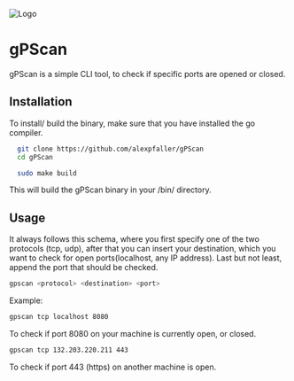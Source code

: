 
![Logo](https://i.postimg.cc/N07v7BTq/white-gp-Scan-Thumb.png)


# gPScan

gPScan is a simple CLI tool, to check if specific ports are opened or closed.



## Installation

To install/ build the binary, make sure that you have installed the go compiler.

```bash
  git clone https://github.com/alexpfaller/gPScan
  cd gPScan
```
```bash
  sudo make build
```
This will build the gPScan binary in your /bin/ directory.
    
## Usage

It always follows this schema, where you first specify one of the two protocols (tcp, udp), after that you can insert your destination, which you want to check for open ports(localhost, any IP address). Last but not least, append the port that should be checked.
```sh
gpscan <protocol> <destination> <port>
```

Example:
```sh
gpscan tcp localhost 8080
```
To check if port 8080 on your machine is currently open, or closed.
```sh
gpscan tcp 132.203.220.211 443
```
To check if port 443 (https) on another machine is open.
